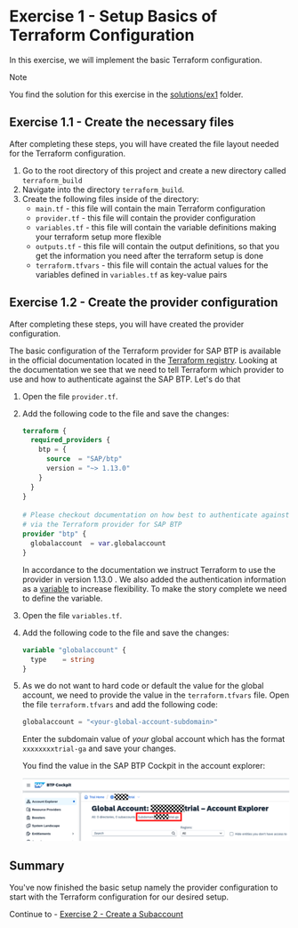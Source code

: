# Exercise 1 - Setup Basics of Terraform Configuration

In this exercise, we will implement the basic Terraform configuration.

> [!NOTE]
> You find the solution for this exercise in the [solutions/ex1](../../solutions/ex1/) folder.

## Exercise 1.1 - Create the necessary files

After completing these steps, you will have created the file layout needed for the Terraform configuration.

1. Go to the root directory of this project and create a new directory called `terraform_build`
1. Navigate into the directory `terraform_build`.
1. Create the following files inside of the directory:
    - `main.tf` - this file will contain the main Terraform configuration
    - `provider.tf` - this file will contain the provider configuration
    - `variables.tf` - this file will contain the variable definitions making your terraform setup more flexible
    - `outputs.tf` - this file will contain the output definitions, so that you get the information you need after the terraform setup is done
    - `terraform.tfvars` - this file will contain the actual values for the variables defined in `variables.tf` as key-value pairs

## Exercise 1.2 - Create the provider configuration

After completing these steps, you will have created the provider configuration.

The basic configuration of the Terraform provider for SAP BTP is available in the official documentation located in the [Terraform registry](https://registry.terraform.io/providers/SAP/btp/latest/docs). Looking at the documentation we see that we need to tell Terraform which provider to use and how to authenticate against the SAP BTP. Let's do that

1. Open the file `provider.tf`.
1. Add the following code to the file and save the changes:

      ```terraform
      terraform {
        required_providers {
          btp = {
            source  = "SAP/btp"
            version = "~> 1.13.0"
          }
        }
      }

      # Please checkout documentation on how best to authenticate against SAP BTP
      # via the Terraform provider for SAP BTP
      provider "btp" {
        globalaccount  = var.globalaccount
      }
      ```

      In accordance to the documentation we instruct Terraform to use the provider in version 1.13.0 . We also added the authentication information as a [variable](https://developer.hashicorp.com/terraform/language/values/variables) to increase flexibility. To make the story complete we need to define the variable.

1. Open the file `variables.tf`.
1. Add the following code to the file and save the changes:

    ```terraform
    variable "globalaccount" {
      type    = string
    }
    ```

1. As we do not want to hard code or default the value for the global account, we need to provide the value in the `terraform.tfvars` file. Open the file `terraform.tfvars` and add the following code:

    ```terraform
    globalaccount = "<your-global-account-subdomain>"
    ```

    Enter the subdomain value of *your* global account which has the format `xxxxxxxxtrial-ga` and save your changes.

    You find the value in the SAP BTP Cockpit in the account explorer:

     ![SAP BTP Account explorer - subdomain](images/globalaccount-subdomain.png)

## Summary

You've now finished the basic setup namely the provider configuration to start with the Terraform configuration for our desired setup.

Continue to - [Exercise 2 - Create a Subaccount](../ex2/README.md)
